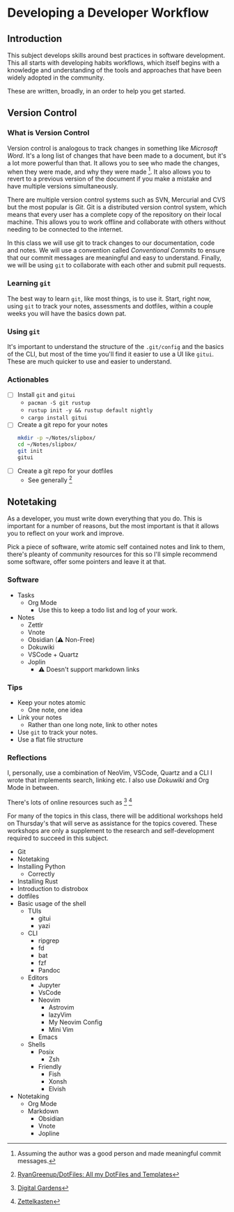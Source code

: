 # Developing a Developer Workflow
## Introduction
This subject develops skills around best practices in software development. This all starts with developing habits workflows, which itself begins with a knowledge and understanding of the tools and approaches that have been widely adopted in the community.

These are written, broadly, in an order to help you get started.
## Version Control
### What is Version Control
Version control is analogous to track changes in something like *Microsoft Word*. It's a long list of changes that have been made to a document, but it's a lot more powerful than that. It allows you to see who made the changes, when they were made, and why they were made [^1720957340]. It also allows you to revert to a previous version of the document if you make a mistake and have multiple versions simultaneously.

There are multiple version control systems such as SVN, Mercurial and CVS but the most popular is *Git*. Git is a distributed version control system, which means that every user has a complete copy of the repository on their local machine. This allows you to work offline and collaborate with others without needing to be connected to the internet.

In this class we will use git to track changes to our documentation, code and notes. We will use a convention called *Conventional Commits* to ensure that our commit messages are meaningful and easy to understand. Finally, we will be using `git` to collaborate with each other and submit pull requests.
### Learning `git`
The best way to learn `git`, like most things, is to use it. Start, right now, using `git` to track your notes, assessments and dotfiles, within a couple weeks you will have the basics down pat.
### Using `git`
It's important to understand the structure of the `.git/config` and the basics of the CLI, but most of the time you'll find it easier to use a UI like `gitui`. These are much quicker to use and easier to understand.
### Actionables
- [ ] Install `git` and `gitui`
    - `pacman -S git rustup`
    - `rustup init -y && rustup default nightly`
    - `cargo install gitui`
- [ ] Create a git repo for your notes
    ```sh
    mkdir -p ~/Notes/slipbox/
    cd ~/Notes/slipbox/
    git init
    gitui
    ```
- [ ] Create a git repo for your dotfiles
    - See generally [^1720958305]

[^1720958305]: [RyanGreenup/DotFiles: All my DotFiles and Templates](https://github.com/RyanGreenup/DotFiles)
[^1720957340]: Assuming the author was a good person and made meaningful commit messages.

## Notetaking
As a developer, you must write down everything that you do. This is important for a number of reasons, but the most important is that it allows you to reflect on your work and improve.

Pick a piece of software, write atomic self contained notes and link to them, there's pleanty of community resources for this so I'll simple recommend some software, offer some pointers and leave it at that.

### Software

- Tasks
    - Org Mode
        - Use this to keep a todo list and log of your work.
- Notes
    - Zettlr
    - Vnote
    - Obsidian (⚠ Non-Free)
    - Dokuwiki
    - VSCode + Quartz
    - Joplin
        - ⚠ Doesn't support markdown links

### Tips

- Keep your notes atomic
    - One note, one idea
- Link your notes
    - Rather than one long note, link to other notes
- Use `git` to track your notes.
- Use a flat file structure

### Reflections
I, personally, use a combination of NeoVim, VSCode, Quartz and a CLI I wrote that implements search, linking etc. I also use *Dokuwiki* and Org Mode in between.

There's lots of online resources such as [^1720959655] [^1720959668]

[^1720959668]: [Zettelkasten](https://www.reddit.com/r/Zettelkasten/)

[^1720959655]: [Digital Gardens](https://www.reddit.com/r/DigitalGardens/)


For many of the topics in this class, there will be additional workshops held on Thursday's that will serve as assistance for the topics covered. These workshops are only a supplement to the research and self-development required to succeed in this subject.

- Git
- Notetaking
- Installing Python
    - Correctly
- Installing Rust
- Introduction to distrobox
- dotfiles
- Basic usage of the shell
    - TUIs
        - gitui
        - yazi
    - CLI
        - ripgrep
        - fd
        - bat
        - fzf
        - Pandoc
    - Editors
        - Jupyter
        - VsCode
        - Neovim
            - Astrovim
            - lazyVim
            - My Neovim Config
            - Mini Vim
        - Emacs
    - Shells
        - Posix
            - Zsh
        - Friendly
            - Fish
            - Xonsh
            - Elvish
- Notetaking
    - Org Mode
    - Markdown
        - Obsidian
        - Vnote
        - Jopline
